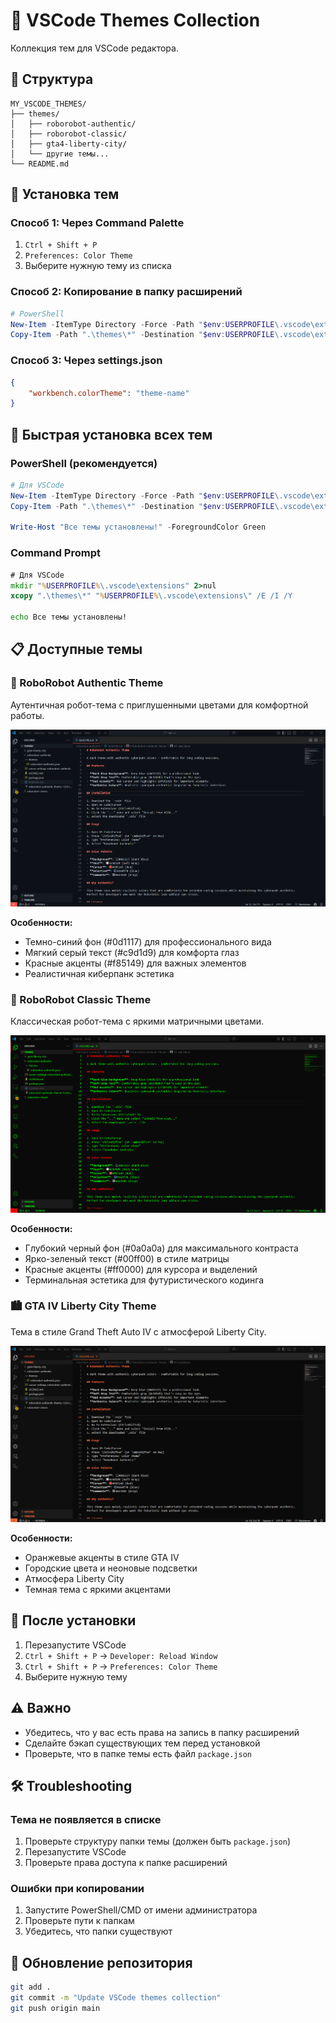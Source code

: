 # 🎨 VSCode Themes Collection

Коллекция тем для VSCode редактора.

## 📁 Структура

```
MY_VSCODE_THEMES/
├── themes/
│   ├── roborobot-authentic/
│   ├── roborobot-classic/
│   ├── gta4-liberty-city/
│   └── другие темы...
└── README.md
```

## 🚀 Установка тем

### Способ 1: Через Command Palette
1. `Ctrl + Shift + P`
2. `Preferences: Color Theme`
3. Выберите нужную тему из списка

### Способ 2: Копирование в папку расширений
```powershell
# PowerShell
New-Item -ItemType Directory -Force -Path "$env:USERPROFILE\.vscode\extensions"
Copy-Item -Path ".\themes\*" -Destination "$env:USERPROFILE\.vscode\extensions\" -Recurse -Force
```

### Способ 3: Через settings.json
```json
{
    "workbench.colorTheme": "theme-name"
}
```

## 🔧 Быстрая установка всех тем

### PowerShell (рекомендуется)
```powershell
# Для VSCode
New-Item -ItemType Directory -Force -Path "$env:USERPROFILE\.vscode\extensions"
Copy-Item -Path ".\themes\*" -Destination "$env:USERPROFILE\.vscode\extensions\" -Recurse -Force

Write-Host "Все темы установлены!" -ForegroundColor Green
```

### Command Prompt
```cmd
# Для VSCode
mkdir "%USERPROFILE%\.vscode\extensions" 2>nul
xcopy ".\themes\*" "%USERPROFILE%\.vscode\extensions\" /E /I /Y

echo Все темы установлены!
```

## 📋 Доступные темы

### 🤖 RoboRobot Authentic Theme
Аутентичная робот-тема с приглушенными цветами для комфортной работы.

![RoboRobot Authentic Theme](screenshots/roborobot-authentic-preview.png)

**Особенности:**
- Темно-синий фон (#0d1117) для профессионального вида
- Мягкий серый текст (#c9d1d9) для комфорта глаз
- Красные акценты (#f85149) для важных элементов
- Реалистичная киберпанк эстетика

### 🤖 RoboRobot Classic Theme
Классическая робот-тема с яркими матричными цветами.

![RoboRobot Classic Theme](screenshots/roborobot-classic-preview.png)

**Особенности:**
- Глубокий черный фон (#0a0a0a) для максимального контраста
- Ярко-зеленый текст (#00ff00) в стиле матрицы
- Красные акценты (#ff0000) для курсора и выделений
- Терминальная эстетика для футуристического кодинга

### 🏙️ GTA IV Liberty City Theme
Тема в стиле Grand Theft Auto IV с атмосферой Liberty City.

![GTA IV Liberty City Theme](screenshots/gta4-liberty-city-preview.png)

**Особенности:**
- Оранжевые акценты в стиле GTA IV
- Городские цвета и неоновые подсветки
- Атмосфера Liberty City
- Темная тема с яркими акцентами

## 🔄 После установки

1. Перезапустите VSCode
2. `Ctrl + Shift + P` → `Developer: Reload Window`
3. `Ctrl + Shift + P` → `Preferences: Color Theme`
4. Выберите нужную тему

## ⚠️ Важно

- Убедитесь, что у вас есть права на запись в папку расширений
- Сделайте бэкап существующих тем перед установкой
- Проверьте, что в папке темы есть файл `package.json`

## 🛠️ Troubleshooting

### Тема не появляется в списке
1. Проверьте структуру папки темы (должен быть `package.json`)
2. Перезапустите VSCode
3. Проверьте права доступа к папке расширений

### Ошибки при копировании
1. Запустите PowerShell/CMD от имени администратора
2. Проверьте пути к папкам
3. Убедитесь, что папки существуют

## 🔄 Обновление репозитория

```bash
git add .
git commit -m "Update VSCode themes collection"
git push origin main
```
